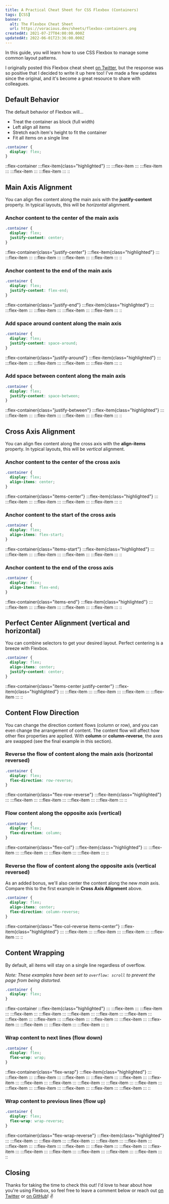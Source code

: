 ```yaml
---
title: A Practical Cheat Sheet for CSS Flexbox (Containers)
tags: [CSS]
banner:
  alt: The Flexbox Cheat Sheet
  url: https://voracious.dev/sheets/flexbox-containers.png
createdAt: 2021-07-27T04:00:00.000Z
updatedAt: 2022-06-01T23:36:00.000Z
---
```


In this guide, you will learn how to use CSS Flexbox to manage some common layout patterns.

I originally posted this Flexbox cheat sheet [on Twitter](https://twitter.com/voraciousdev/status/1419769440938364928), but the response was so positive that I decided to write it up here too! I've made a few updates since the original, and it's become a great resource to share with colleagues.

<!-- more -->

## Default Behavior

The default behavior of Flexbox will...

- Treat the container as block (full width)
- Left align all items
- Stretch each item's height to fit the container
- Fit all items on a single line

```css
.container {
  display: flex;
}
```

::flex-container
  :::flex-item{class="highlighted"}
  :::
  :::flex-item
  :::
  :::flex-item
  :::
  :::flex-item
  :::
  :::flex-item
  :::
::

## Main Axis Alignment

You can align flex content along the main axis with the **justify-content** property. In typical layouts, this will be _horizontal_ alignment.

### Anchor content to the center of the main axis

```css
.container {
  display: flex;
  justify-content: center;
}
```

::flex-container{class="justify-center"}
  :::flex-item{class="highlighted"}
  :::
  :::flex-item
  :::
  :::flex-item
  :::
  :::flex-item
  :::
  :::flex-item
  :::
::

### Anchor content to the end of the main axis

```css
.container {
  display: flex;
  justify-content: flex-end;
}
```

::flex-container{class="justify-end"}
  :::flex-item{class="highlighted"}
  :::
  :::flex-item
  :::
  :::flex-item
  :::
  :::flex-item
  :::
  :::flex-item
  :::
::

### Add space around content along the main axis

```css
.container {
  display: flex;
  justify-content: space-around;
}
```

::flex-container{class="justify-around"}
  :::flex-item{class="highlighted"}
  :::
  :::flex-item
  :::
  :::flex-item
  :::
  :::flex-item
  :::
  :::flex-item
  :::
::

### Add space between content along the main axis

```css
.container {
  display: flex;
  justify-content: space-between;
}
```

::flex-container{class="justify-between"}
  :::flex-item{class="highlighted"}
  :::
  :::flex-item
  :::
  :::flex-item
  :::
  :::flex-item
  :::
  :::flex-item
  :::
::

## Cross Axis Alignment

You can align flex content along the cross axis with the **align-items** property. In typical layouts, this will be _vertical_ alignment.

### Anchor content to the center of the cross axis

```css
.container {
  display: flex;
  align-items: center;
}
```

::flex-container{class="items-center"}
  :::flex-item{class="highlighted"}
  :::
  :::flex-item
  :::
  :::flex-item
  :::
  :::flex-item
  :::
  :::flex-item
  :::
::

### Anchor content to the start of the cross axis

```css
.container {
  display: flex;
  align-items: flex-start;
}
```

::flex-container{class="items-start"}
  :::flex-item{class="highlighted"}
  :::
  :::flex-item
  :::
  :::flex-item
  :::
  :::flex-item
  :::
  :::flex-item
  :::
::

### Anchor content to the end of the cross axis

```css
.container {
  display: flex;
  align-items: flex-end;
}
```

::flex-container{class="items-end"}
  :::flex-item{class="highlighted"}
  :::
  :::flex-item
  :::
  :::flex-item
  :::
  :::flex-item
  :::
  :::flex-item
  :::
::

## Perfect Center Alignment (vertical and horizontal)

You can combine selectors to get your desired layout. Perfect centering is a breeze with Flexbox.

```css
.container {
  display: flex;
  align-items: center;
  justify-content: center;
}
```

::flex-container{class="items-center justify-center"}
  :::flex-item{class="highlighted"}
  :::
  :::flex-item
  :::
  :::flex-item
  :::
  :::flex-item
  :::
  :::flex-item
  :::
::

## Content Flow Direction

You can change the direction content flows (column or row), and you can even change the arrangement of content. The content flow will affect how other flex properties are applied. With **column** or **column-reverse**, the axes are swapped (see the final example in this section).

### Reverse the flow of content along the main axis (horizontal reversed)

```css
.container {
  display: flex;
  flex-direction: row-reverse;
}
```

::flex-container{class="flex-row-reverse"}
  :::flex-item{class="highlighted"}
  :::
  :::flex-item
  :::
  :::flex-item
  :::
  :::flex-item
  :::
  :::flex-item
  :::
::

### Flow content along the opposite axis (vertical)

```css
.container {
  display: flex;
  flex-direction: column;
}
```

::flex-container{class="flex-col"}
  :::flex-item{class="highlighted"}
  :::
  :::flex-item
  :::
  :::flex-item
  :::
  :::flex-item
  :::
  :::flex-item
  :::
::

### Reverse the flow of content along the opposite axis (vertical reversed)

As an added bonus, we'll also center the content along the new _main_ axis. Compare this to the first example in **Cross Axis Alignment** above.

```css
.container {
  display: flex;
  align-items: center;
  flex-direction: column-reverse;
}
```

::flex-container{class="flex-col-reverse items-center"}
  :::flex-item{class="highlighted"}
  :::
  :::flex-item
  :::
  :::flex-item
  :::
  :::flex-item
  :::
  :::flex-item
  :::
::

## Content Wrapping

By default, all items will stay on a single line regardless of overflow.

_Note: These examples have been set to `overflow: scroll` to prevent the page from being distorted._

```css
.container {
  display: flex;
}
```

::flex-container
  :::flex-item{class="highlighted"}
  :::
  :::flex-item
  :::
  :::flex-item
  :::
  :::flex-item
  :::
  :::flex-item
  :::
  :::flex-item
  :::
  :::flex-item
  :::
  :::flex-item
  :::
  :::flex-item
  :::
  :::flex-item
  :::
  :::flex-item
  :::
  :::flex-item
  :::
  :::flex-item
  :::
  :::flex-item
  :::
  :::flex-item
  :::
  :::flex-item
  :::
  :::flex-item
  :::
::

### Wrap content to next lines (flow down)

```css
.container {
  display: flex;
  flex-wrap: wrap;
}
```

::flex-container{class="flex-wrap"}
  :::flex-item{class="highlighted"}
  :::
  :::flex-item
  :::
  :::flex-item
  :::
  :::flex-item
  :::
  :::flex-item
  :::
  :::flex-item
  :::
  :::flex-item
  :::
  :::flex-item
  :::
  :::flex-item
  :::
  :::flex-item
  :::
  :::flex-item
  :::
  :::flex-item
  :::
  :::flex-item
  :::
  :::flex-item
  :::
  :::flex-item
  :::
  :::flex-item
  :::
  :::flex-item
  :::
::

### Wrap content to previous lines (flow up)

```css
.container {
  display: flex;
  flex-wrap: wrap-reverse;
}
```

::flex-container{class="flex-wrap-reverse"}
  :::flex-item{class="highlighted"}
  :::
  :::flex-item
  :::
  :::flex-item
  :::
  :::flex-item
  :::
  :::flex-item
  :::
  :::flex-item
  :::
  :::flex-item
  :::
  :::flex-item
  :::
  :::flex-item
  :::
  :::flex-item
  :::
  :::flex-item
  :::
  :::flex-item
  :::
  :::flex-item
  :::
  :::flex-item
  :::
  :::flex-item
  :::
  :::flex-item
  :::
  :::flex-item
  :::
::

## Closing

Thanks for taking the time to check this out! I'd love to hear about how you're using Flexbox, so feel free to leave a comment below or reach out [on Twitter](https://twitter.com/voraciousdev) or [on GitHub](https://github.com/voracious/community/discussions/1)! ✌️
